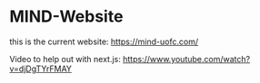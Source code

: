 # MIND-Website

this is the current website:
https://mind-uofc.com/


Video to help out with next.js: https://www.youtube.com/watch?v=djDgTYrFMAY 

